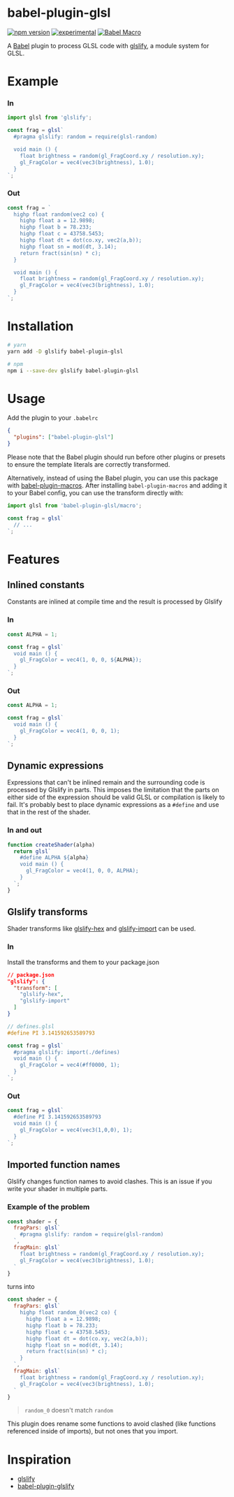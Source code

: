 babel-plugin-glsl
====================

[![npm version](https://badge.fury.io/js/babel-plugin-glsl.svg)](https://badge.fury.io/js/babel-plugin-glsl)
[![experimental](http://badges.github.io/stability-badges/dist/experimental.svg)](http://github.com/badges/stability-badges)
[![Babel Macro](https://img.shields.io/badge/babel--macro-%F0%9F%8E%A3-f5da55.svg?style=flat-square)](https://github.com/kentcdodds/babel-plugin-macros)

A [Babel](https://babeljs.io/) plugin to process GLSL code with [glslify](https://github.com/glslify/glslify), a module system for GLSL.

# Example

### In

```js
import glsl from 'glslify';

const frag = glsl`
  #pragma glslify: random = require(glsl-random)

  void main () {
    float brightness = random(gl_FragCoord.xy / resolution.xy);
    gl_FragColor = vec4(vec3(brightness), 1.0);
  }
`;
```

### Out

```js
const frag = `
  highp float random(vec2 co) {
    highp float a = 12.9898;
    highp float b = 78.233;
    highp float c = 43758.5453;
    highp float dt = dot(co.xy, vec2(a,b));
    highp float sn = mod(dt, 3.14);
    return fract(sin(sn) * c);
  }

  void main () {
    float brightness = random(gl_FragCoord.xy / resolution.xy);
    gl_FragColor = vec4(vec3(brightness), 1.0);
  }
`;
```

# Installation

```bash
# yarn
yarn add -D glslify babel-plugin-glsl

# npm
npm i --save-dev glslify babel-plugin-glsl
```

# Usage

Add the plugin to your `.babelrc`

```json
{
  "plugins": ["babel-plugin-glsl"]
}
```

Please note that the Babel plugin should run before other plugins or presets to ensure the template literals are correctly transformed.

Alternatively, instead of using the Babel plugin, you can use this package with [babel-plugin-macros](https://github.com/kentcdodds/babel-plugin-macros/). After installing `babel-plugin-macros` and adding it to your Babel config, you can use the transform directly with:

```js
import glsl from 'babel-plugin-glsl/macro';

const frag = glsl`
  // ...
`;
```

# Features

## Inlined constants

Constants are inlined at compile time and the result is processed by Glslify

### In

```js
const ALPHA = 1;

const frag = glsl`
  void main () {
    gl_FragColor = vec4(1, 0, 0, ${ALPHA});
  }
`;
```

### Out

```js
const ALPHA = 1;

const frag = glsl`
  void main () {
    gl_FragColor = vec4(1, 0, 0, 1);
  }
`;
```

## Dynamic expressions

Expressions that can't be inlined remain and the surrounding code is processed by Glslify in parts. This imposes the limitation that the parts on either side of the expression should be valid GLSL or compilation is likely to fail. It's probably best to place dynamic expressions as a `#define` and use that in the rest of the shader. 

### In and out

```js
function createShader(alpha)
  return glsl`
    #define ALPHA ${alpha}
    void main () {
      gl_FragColor = vec4(1, 0, 0, ALPHA);
    }
  `;
}
```

## Glslify transforms

Shader transforms like [glslify-hex](http://stack.gl/packages/#hughsk/glslify-hex) and [glslify-import](http://stack.gl/packages/#hughsk/glslify-import) can be used.

### In

Install the transforms and them to your package.json

```json
// package.json
"glslify": {
  "transform": [
    "glslify-hex",
    "glslify-import"
  ]
}
```

```glsl
// defines.glsl
#define PI 3.141592653589793
```

```js
const frag = glsl`
  #pragma glslify: import(./defines)
  void main () {
    gl_FragColor = vec4(#ff0000, 1);
  }
`;
```

### Out 

```js
const frag = glsl`
  #define PI 3.141592653589793
  void main () {
    gl_FragColor = vec4(vec3(1,0,0), 1);
  }
`;
```

## Imported function names

Glslify changes function names to avoid clashes. This is an issue if you write your shader in multiple parts.

### Example of the problem

```js
const shader = {
  fragPars: glsl`
    #pragma glslify: random = require(glsl-random)
  `,
  fragMain: glsl`
    float brightness = random(gl_FragCoord.xy / resolution.xy);
    gl_FragColor = vec4(vec3(brightness), 1.0);
  `
}
```

turns into

```js
const shader = {
  fragPars: glsl`
    highp float random_0(vec2 co) {
      highp float a = 12.9898;
      highp float b = 78.233;
      highp float c = 43758.5453;
      highp float dt = dot(co.xy, vec2(a,b));
      highp float sn = mod(dt, 3.14);
      return fract(sin(sn) * c);
    }
  `,
  fragMain: glsl`
    float brightness = random(gl_FragCoord.xy / resolution.xy);
    gl_FragColor = vec4(vec3(brightness), 1.0);
  `
}
```

> `random_0` doesn't match `random`

This plugin does rename some functions to avoid clashed (like functions referenced inside of imports), but not ones that you import.

# Inspiration

* [glslify](https://github.com/glslify/glslify)
* [babel-plugin-glslify](https://github.com/glslify/babel-plugin-glslify)

